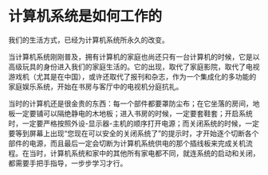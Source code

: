 # 计算机系统是如何工作的

我们的生活方式，已经为计算机系统所永久的改变。

当计算机系统刚刚普及，拥有计算机的家庭也尚还只有一台计算机的时候，它是以高级玩具的身份进入我们的家庭生活的。它的出现，取代了家庭影院，取代了电视游戏机（尤其是在中国），或许还取代了报刊和杂志，作为一个集成化的多功能的家庭娱乐系统，开始在书房与客厅中的电视机分庭抗礼。

当时的计算机还是很金贵的东西：每一个部件都要罩防尘布；在它坐落的房间，地板一定要铺可以隔绝静电的木地板；进入书房的时候，一定要套鞋套；开启系统时，一定要严格按照外设-显示器-主机的顺序打开电源；而关闭系统的时候，一定要等到屏幕上出现“您现在可以安全的关闭系统了”的提示时，才开始逐个切断各个部件的电源，而且最后一定会切断为计算机系统供电的那个插线板来完成关机流程。在当时，计算机系统和家中的其他所有家电都不同，就连系统的启动和关闭，都需要手把手指导，一步步学习才行。
